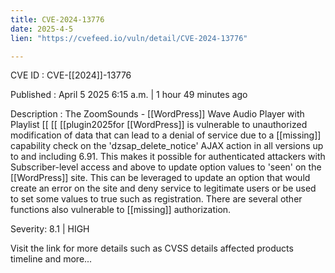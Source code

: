 ```yaml
---
title: CVE-2024-13776
date: 2025-4-5
lien: "https://cvefeed.io/vuln/detail/CVE-2024-13776"

---
```


CVE ID : CVE-[[2024]]-13776

Published :  April 5
2025
6:15 a.m. | 1 hour
49 minutes ago

Description : The ZoomSounds -  [[WordPress]] Wave Audio Player with Playlist  [[ [[ [[plugin2025for  [[WordPress]] is vulnerable to unauthorized modification of data that can lead to a denial of service due to a  [[missing]] capability check on the 'dzsap_delete_notice' AJAX action in all versions up to
and including
6.91. This makes it possible for authenticated attackers
with Subscriber-level access and above
to update option values to 'seen' on the  [[WordPress]] site. This can be leveraged to update an option that would create an error on the site and deny service to legitimate users or be used to set some values to true such as registration. There are several other functions also vulnerable to  [[missing]] authorization.

Severity: 8.1 | HIGH

Visit the link for more details
such as CVSS details
affected products
timeline
and more...
